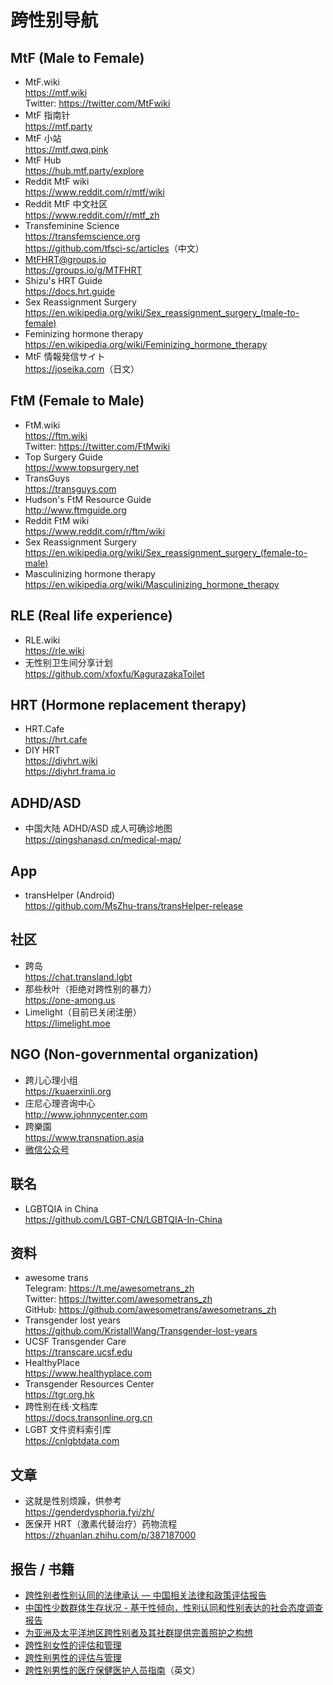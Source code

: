 # 跨性别导航

## MtF (Male to Female)

- MtF.wiki\
  <https://mtf.wiki>\
  Twitter: <https://twitter.com/MtFwiki>
- MtF 指南针\
  <https://mtf.party>
- MtF 小站\
  <https://mtf.qwq.pink>
- MtF Hub\
  <https://hub.mtf.party/explore>
- Reddit MtF wiki\
  <https://www.reddit.com/r/mtf/wiki>
- Reddit MtF 中文社区\
  <https://www.reddit.com/r/mtf_zh>
- Transfeminine Science\
  <https://transfemscience.org>\
  <https://github.com/tfsci-sc/articles>（中文）
- MtFHRT@groups.io\
  <https://groups.io/g/MTFHRT>
- Shizu's HRT Guide\
  <https://docs.hrt.guide>
- Sex Reassignment Surgery\
  <https://en.wikipedia.org/wiki/Sex_reassignment_surgery_(male-to-female)>
- Feminizing hormone therapy\
  <https://en.wikipedia.org/wiki/Feminizing_hormone_therapy>
- MtF 情報発信サイト\
  <https://joseika.com>（日文）

## FtM (Female to Male)

- FtM.wiki\
  <https://ftm.wiki>\
  Twitter: <https://twitter.com/FtMwiki>
- Top Surgery Guide\
  <https://www.topsurgery.net>
- TransGuys\
  <https://transguys.com>
- Hudson's FtM Resource Guide\
  <http://www.ftmguide.org>
- Reddit FtM wiki\
  <https://www.reddit.com/r/ftm/wiki>
- Sex Reassignment Surgery\
  <https://en.wikipedia.org/wiki/Sex_reassignment_surgery_(female-to-male)>
- Masculinizing hormone therapy\
  <https://en.wikipedia.org/wiki/Masculinizing_hormone_therapy>

## RLE (Real life experience)

- RLE.wiki\
  <https://rle.wiki>
- 无性别卫生间分享计划\
  <https://github.com/xfoxfu/KagurazakaToilet>

## HRT (Hormone replacement therapy)

- HRT.Cafe\
  <https://hrt.cafe>
- DIY HRT\
  <https://diyhrt.wiki>\
  <https://diyhrt.frama.io>

## ADHD/ASD

- 中国大陆 ADHD/ASD 成人可确诊地图\
  <https://qingshanasd.cn/medical-map/>

## App

- transHelper (Android)\
  <https://github.com/MsZhu-trans/transHelper-release>

## 社区

- 跨岛\
  <https://chat.transland.lgbt>
- 那些秋叶（拒绝对跨性别的暴力）\
  <https://one-among.us>
- Limelight（目前已关闭注册）\
  <https://limelight.moe>

## NGO (Non-governmental organization)

- 跨儿心理小组\
  <https://kuaerxinli.org>
- 庄尼心理咨询中心\
  <http://www.johnnycenter.com>
- 跨樂園\
  <https://www.transnation.asia>
- [微信公众号](media-weixin.md)

## 联名

- LGBTQIA in China\
  <https://github.com/LGBT-CN/LGBTQIA-In-China>

## 资料

- awesome trans\
  Telegram: <https://t.me/awesometrans_zh>\
  Twitter: <https://twitter.com/awesometrans_zh>\
  GitHub: <https://github.com/awesometrans/awesometrans_zh>
- Transgender lost years\
  <https://github.com/KristallWang/Transgender-lost-years>
- UCSF Transgender Care\
  <https://transcare.ucsf.edu>
- HealthyPlace\
  <https://www.healthyplace.com>
- Transgender Resources Center\
  <https://tgr.org.hk>
- 跨性别在线·文档库\
  <https://docs.transonline.org.cn>
- LGBT 文件资料索引库\
  <https://cnlgbtdata.com>

## 文章

- 这就是性别烦躁，供参考\
  <https://genderdysphoria.fyi/zh/>
- 医保开 HRT（激素代替治疗）药物流程\
  <https://zhuanlan.zhihu.com/p/387187000>

## 报告 / 书籍

- [跨性别者性别认同的法律承认 — 中国相关法律和政策评估报告](https://www.cn.undp.org/content/china/zh/home/library/democratic_governance/legal-gender-recognition-in-china--a-legal-and-policy-review-.html)
- [中国性少数群体生存状况 - 基于性倾向，性别认同和性别表达的社会态度调查报告](https://www.cn.undp.org/content/china/zh/home/library/democratic_governance/being-lgbt-in-china/)
- [为亚洲及太平洋地区跨性别者及其社群提供完善照护之构想](https://www.cn.undp.org/content/china/zh/home/library/democratic_governance/blueprint-for-the-provision-of-comprehensive-care-for-trans-peop.html)
- [跨性别女性的评估和管理](https://www.uptodate.com/contents/zh-Hans/transgender-women-evaluation-and-management)
- [跨性别男性的评估与管理](https://www.uptodate.com/contents/zh-Hans/transgender-men-evaluation-and-management)
- [跨性别男性的医疗保健医护人员指南](https://www.nickgorton.org/2021/01/17/medical-therapy-and-health-maintenance-for-transgender-men/)（英文）
